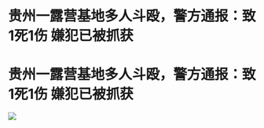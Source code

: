 # 贵州一露营基地多人斗殴，警方通报：致1死1伤 嫌犯已被抓获

# 贵州一露营基地多人斗殴，警方通报：致1死1伤 嫌犯已被抓获

![](https://inews.gtimg.com/om_bt/OP_w_IQtDyVGNUVg5kKdBMOaBIZuZy0UQusXVn45tqStAAA/1000)

